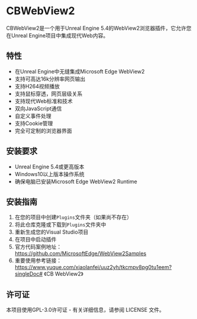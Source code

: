 # CBWebView2

CBWebView2是一个用于Unreal Engine 5.4的WebView2浏览器插件，它允许您在Unreal Engine项目中集成现代Web内容。

## 特性

- 在Unreal Engine中无缝集成Microsoft Edge WebView2
- 支持可高达16k分辨率网页输出
- 支持H264视频播放
- 支持鼠标穿透，网页层级关系
- 支持现代Web标准和技术
- 双向JavaScript通信
- 自定义事件处理
- 支持Cookie管理
- 完全可定制的浏览器界面

## 安装要求

- Unreal Engine 5.4或更高版本
- Windows10以上版本操作系统
- 确保电脑已安装Microsoft Edge WebView2 Runtime

## 安装指南

1. 在您的项目中创建`Plugins`文件夹（如果尚不存在）
2. 将此仓库克隆或下载到`Plugins`文件夹中
3. 重新生成您的Visual Studio项目
4. 在项目中启动插件
5. 官方代码案例地址：https://github.com/MicrosoftEdge/WebView2Samples
6. 重要使用参考链接：https://www.yuque.com/xiaolanfei/uuz2yh/tkcmpv8pg0tu1eem?singleDoc# 《CB WebView2》
## 许可证
本项目使用GPL-3.0许可证 - 有关详细信息，请参阅 LICENSE 文件。

